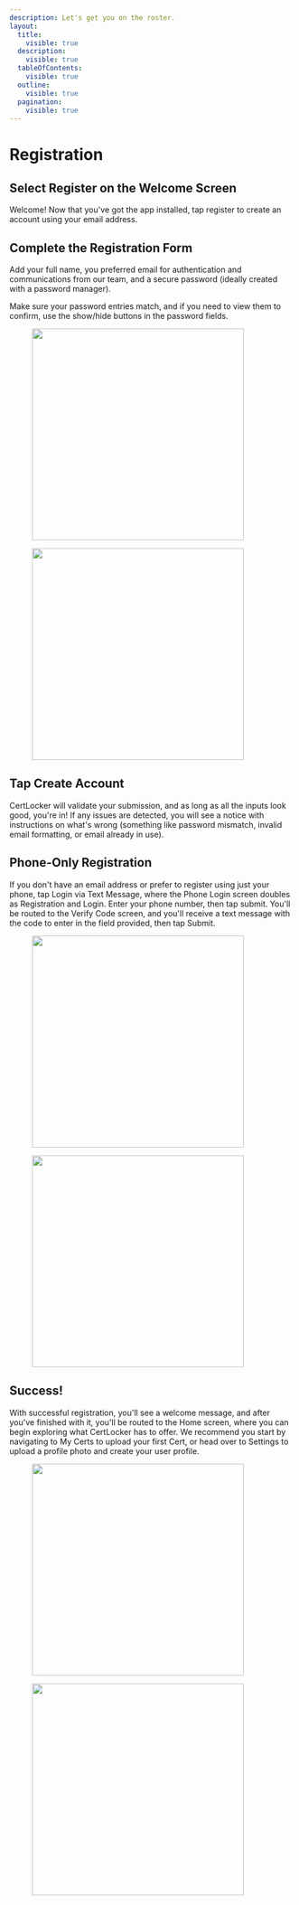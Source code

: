 ```yaml
---
description: Let's get you on the roster.
layout:
  title:
    visible: true
  description:
    visible: true
  tableOfContents:
    visible: true
  outline:
    visible: true
  pagination:
    visible: true
---
```


# Registration

## Select Register on the Welcome Screen

Welcome! Now that you've got the app installed, tap register to create an account using your email address.

## Complete the Registration Form

Add your full name, you preferred email for authentication and communications from our team, and a secure password (ideally created with a password manager).

Make sure your password entries match, and if you need to view them to confirm, use the show/hide buttons in the password fields.

<div><figure><img src="../.gitbook/assets/1.0.0-register-blank.PNG" alt="" width="375"><figcaption></figcaption></figure> <figure><img src="../.gitbook/assets/1.0.0-register-complete.PNG" alt="" width="375"><figcaption></figcaption></figure></div>

## Tap Create Account

CertLocker will validate your submission, and as long as all the inputs look good, you're in! If any issues are detected, you will see a notice with instructions on what's wrong (something like password mismatch, invalid email formatting, or email already in use).

## Phone-Only Registration

If you don't have an email address or prefer to register using just your phone, tap Login via Text Message, where the Phone Login screen doubles as Registration and Login. Enter your phone number, then tap submit. You'll be routed to the Verify Code screen, and you'll receive a text message with the code to enter in the field provided, then tap Submit.

<div><figure><img src="../.gitbook/assets/1.0.0-register-phone-complete.PNG" alt="" width="375"><figcaption></figcaption></figure> <figure><img src="../.gitbook/assets/1.0.0-register-phone-verify.PNG" alt="" width="375"><figcaption></figcaption></figure></div>

## Success!

With successful registration, you'll see a welcome message, and after you've finished with it, you'll be routed to the Home screen, where you can begin exploring what CertLocker has to offer. We recommend you start by navigating to My Certs to upload your first Cert, or head over to Settings to upload a profile photo and create your user profile.

<div><figure><img src="../.gitbook/assets/1.0.0-welcome-announcement.PNG" alt="" width="375"><figcaption></figcaption></figure> <figure><img src="../.gitbook/assets/1.0.0-home-new.PNG" alt="" width="375"><figcaption></figcaption></figure></div>
